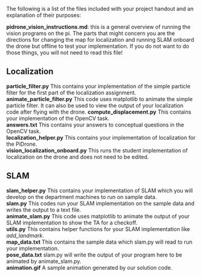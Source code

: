 ﻿
The following is a list of the files included with your project handout and an explanation of their purposes:


**pidrone_vision_instructions.md**: this is a general overview of running the vision programs on the pi. The parts that might concern you are the directions for changing the map for localization and running SLAM onboard the drone but offline to test your implementation. If you do not want to do those things, you will not need to read this file!  

## Localization
**particle_filter.py** This contains your implementation of the simple particle filter for the first part of the localization assignment.  
**animate_particle_filter.py** This code uses matplotlib to animate the simple particle filter. It can also be used to view the output of your localization code after flying with the drone.
**compute_displacement.py** This contains your implementation of the OpenCV task.  
**answers.txt** This contains your answers to conceptual questions in the OpenCV task.  
**localization_helper.py** This contains your implementation of localization for the PiDrone.  
**vision_localization_onboard.py** This runs the student implementation of localization on the drone and does not need to be edited.  

## SLAM
**slam_helper.py** This contains your implementation of SLAM which you will develop on the department machines to run on sample data.  
**slam.py** This codes run your SLAM implementation on the sample data and writes the output to a text file.  
**animate_slam.py** This code uses matplotlib to animate the output of your SLAM implementation to show the TA for a checkoff.  
**utils.py** This contains helper functions for your SLAM implementation like *add_landmark*.  
**map_data.txt** This contains the sample data which slam.py will read to run your implementation.  
**pose_data.txt** slam.py will write the output of your program here to be animated by animate_slam.py.  
**animation.gif** A sample animation generated by our solution code.  

